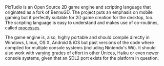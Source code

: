 PixTudio is an Open Source 2D game engine and scripting language that originated as a fork of BennuGD. The project puts an emphasis on mobile gaming but it perfectly suitable for 2D game creation for the desktop, too.
The scripting language is easy to understand and makes use of co-routines, called [processes](#process).

The game engine is, also, highly portable and should compile directly in Windows, Linux, OS X, Android & iOS but past versions of the code where compiled for multiple console systems (including Nintendo's Wii). It should also work with varying grades of effort in other Unices, Haiku or even newer console systems, given that an SDL2 port exists for the platform in question.
